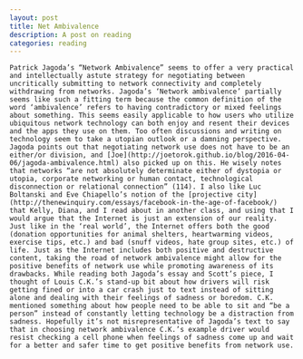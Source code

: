```yaml
---
layout: post
title: Net Ambivalence
description: A post on reading
categories: reading
---
```

	Patrick Jagoda’s “Network Ambivalence” seems to offer a very practical and intellectually astute strategy for negotiating between uncritically submitting to network connectivity and completely withdrawing from networks. Jagoda’s ‘Network ambivalence’ partially seems like such a fitting term because the common definition of the word ‘ambivalence’ refers to having contradictory or mixed feelings about something. This seems easily applicable to how users who utilize ubiquitous network technology can both enjoy and resent their devices and the apps they use on them. Too often discussions and writing on technology seem to take a utopian outlook or a damning perspective. Jagoda points out that negotiating network use does not have to be an either/or division, and [Joe](http://joetorok.github.io/blog/2016-04-06/jagoda-ambivalence.html) also picked up on this. He wisely notes that networks “are not absolutely determinate either of dystopia or utopia, corporate networking or human contact, technological disconnection or relational connection” (114). I also like Luc Boltanski and Eve Chiapello’s notion of the [projective city](http://thenewinquiry.com/essays/facebook-in-the-age-of-facebook/) that Kelly, Diana, and I read about in another class, and using that I would argue that the Internet is just an extension of our reality. Just like in the ‘real world’, the Internet offers both the good (donation opportunities for animal shelters, heartwarming videos, exercise tips, etc.) and bad (snuff videos, hate group sites, etc.) of life. Just as the Internet includes both positive and destructive content, taking the road of network ambivalence might allow for the positive benefits of network use while promoting awareness of its drawbacks. While reading both Jagoda’s essay and Scott’s piece, I thought of Louis C.K.’s stand-up bit about how drivers will risk getting fined or into a car crash just to text instead of sitting alone and dealing with their feelings of sadness or boredom. C.K. mentioned something about how people need to be able to sit and “be a person” instead of constantly letting technology be a distraction from sadness. Hopefully it’s not misrepresentative of Jagoda’s text to say that in choosing network ambivalence C.K.’s example driver would resist checking a cell phone when feelings of sadness come up and wait for a better and safer time to get positive benefits from network use.
